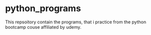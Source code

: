 # python_programs
This repsoitory contain the programs, that i practice from the python bootcamp couse affiliated by udemy.
